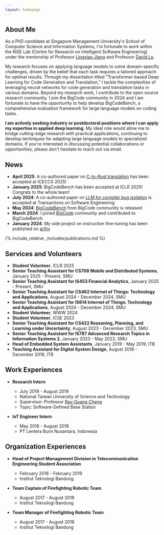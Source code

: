 ```yaml
---
layout: homepage
---
```


## About Me

As a PhD candidate at Singapore Management University's School of Computer Science and Information Systems, I'm fortunate to work within the RiSE Lab (Centre for Research on Intelligent Software Engineering) under the mentorship of Professor [Lingxiao Jiang](http://www.mysmu.edu/faculty/lxjiang/#gsc.tab=0) and Professor [David Lo](http://www.mysmu.edu/faculty/davidlo/).

My research focuses on applying language models to solve domain-specific challenges, driven by the belief that each task requires a tailored approach for optimal results. Through my dissertation titled "Transformer-based Deep Learning for Code Generation and Translation," I tackle the complexities of leveraging neural networks for code generation and translation tasks in various domains. Beyond my research work, I contribute to the open source research community. I join the BigCode community in 2024 and I am fortunate to have the opportunity to help develop BigCodeBench, a comprehensive evaluation framework for large language models on coding tasks.

**I am actively seeking industry or postdoctoral positions where I can apply my expertise in applied deep learning**. My ideal role would allow me to bridge cutting-edge research with practical applications, continuing to develop techniques for adapting large language models to specialized domains. If you're interested in discussing potential collaborations or opportunities, please don't hesitate to reach out via email.

## News
- **April 2025**: A co-authored paper on [C-to-Rust translation](https://arxiv.org/abs/2503.17741v1) has been accepted at ICECCS 2025!
- **January 2025**: BigCodeBench has been accepted at ICLR 2025! Congrats to the whole team!
- **July 2024**: A co-authored paper on [LLM for compiler bug isolation](https://ieeexplore.ieee.org/abstract/document/10521881) is accepted at Transactions on Software Engineering
- **May 2024**: [BigCodeBench](https://huggingface.co/spaces/bigcode/bigcodebench-leaderboard) from BigCode community is released
- **March 2024**: I joined [BigCode](https://www.bigcode-project.org/) community and contributed to BigCodeBench
- **January 2024**: My side project on instruction fine-tuning has been published on [arXiv](https://arxiv.org/pdf/2401.07466)

{% include_relative _includes/publications.md %}

## Services and Volunteers
* **Student Volunteer**, ICLR 2025
* **Senior Teaching Assistant for CS708 Mobile and Distributed Systems**, January 2025 - Present, SMU
* **Senior Teaching Assistant for IS453 Financial Analytics**, January 2025 - Present, SMU
* **Senior Teaching Assistant for CS462 Internet of Things: Technology and Applications**, August 2024 - December 2024, SMU
* **Senior Teaching Assistant for IS614 Internet of Things: Technology and Applications**, August 2024 - December 2024, SMU
* **Student Volunteer**, WWW 2024
* **Student Volunteer**, ICSE 2023
* **Senior Teaching Assistant for CS422 Reasoning, Planning, and Learning under Uncertainty**, August 2023 - December 2023, SMU
* **Senior Teaching Assistant for IS787 Advanced Research Topics in Information Systems 2**, January 2023 - May 2023, SMU
* **Head of Embedded System Assistants**, January 2019 - May 2019, ITB
* **Teaching Assistant for Digital System Design**, August 2018 - December 2018, ITB

<!-- ## Writings
* **[2023-11-29]** Positional Embedding in Deep Learning [link]('/writings/position_embed.md') -->

## Work Experiences  

* **Research Intern**
  * July 2019 - August 2019
  * National Taiwan University of Science and Technology
  * Supervisor: Professor [Ray-Guang Cheng](https://scholar.google.com/citations?user=Lg3GlmYAAAAJ&hl=zh-TW&inst=14102473421921925766)
  * Topic: Software-Defined Base Station
  
* **IoT Engineer Intern**
  * May 2018 - August 2018
  * PT Lentera Bumi Nusantara, Indonesia

## Organization Experiences

* **Head of Project Management Division in Telecommunication Engineering Student Association**
  * February 2018 - February 2019
  * Institut Teknologi Bandung

* **Team Captain of Firefighting Robotic Team**
  * August 2017 - August 2018
  * Institut Teknologi Bandung

* **Team Manager of Firefighting Robotic Team**
  * August 2017 - August 2018
  * Institut Teknologi Bandung



<!-- {% include_relative _includes/services.md %} -->